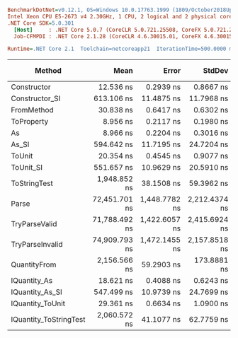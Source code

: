 ``` ini

BenchmarkDotNet=v0.12.1, OS=Windows 10.0.17763.1999 (1809/October2018Update/Redstone5)
Intel Xeon CPU E5-2673 v4 2.30GHz, 1 CPU, 2 logical and 2 physical cores
.NET Core SDK=5.0.301
  [Host]     : .NET Core 5.0.7 (CoreCLR 5.0.721.25508, CoreFX 5.0.721.25508), X64 RyuJIT
  Job-CFMPDI : .NET Core 2.1.28 (CoreCLR 4.6.30015.01, CoreFX 4.6.30015.01), X64 RyuJIT

Runtime=.NET Core 2.1  Toolchain=netcoreapp21  IterationTime=500.0000 ms  

```
|                 Method |          Mean |         Error |        StdDev |        Median |  Gen 0 |  Gen 1 | Gen 2 | Allocated |
|----------------------- |--------------:|--------------:|--------------:|--------------:|-------:|-------:|------:|----------:|
|            Constructor |     12.536 ns |     0.2939 ns |     0.8667 ns |     12.608 ns |      - |      - |     - |         - |
|         Constructor_SI |    613.106 ns |    11.4875 ns |    11.7968 ns |    615.106 ns | 0.0260 |      - |     - |     192 B |
|             FromMethod |     30.838 ns |     0.6417 ns |     0.6302 ns |     30.890 ns |      - |      - |     - |         - |
|             ToProperty |      8.956 ns |     0.2117 ns |     0.1980 ns |      9.026 ns |      - |      - |     - |         - |
|                     As |      8.966 ns |     0.2204 ns |     0.3016 ns |      8.904 ns |      - |      - |     - |         - |
|                  As_SI |    594.642 ns |    11.7195 ns |    24.7204 ns |    595.842 ns | 0.0261 |      - |     - |     192 B |
|                 ToUnit |     20.354 ns |     0.4545 ns |     0.9077 ns |     20.370 ns |      - |      - |     - |         - |
|              ToUnit_SI |    551.657 ns |    10.9629 ns |    20.5910 ns |    550.058 ns | 0.0259 |      - |     - |     192 B |
|           ToStringTest |  1,948.852 ns |    38.1508 ns |    59.3962 ns |  1,941.862 ns | 0.1357 |      - |     - |     952 B |
|                  Parse | 72,451.701 ns | 1,448.7782 ns | 2,212.4374 ns | 72,239.282 ns | 6.6676 | 0.1419 |     - |   44816 B |
|          TryParseValid | 71,788.492 ns | 1,422.6057 ns | 2,415.6924 ns | 71,462.836 ns | 6.5425 | 0.1422 |     - |   44792 B |
|        TryParseInvalid | 74,909.793 ns | 1,472.1455 ns | 2,157.8518 ns | 74,940.156 ns | 6.4381 | 0.1497 |     - |   44392 B |
|           QuantityFrom |  2,156.566 ns |    59.2903 ns |   173.8881 ns |  2,100.000 ns |      - |      - |     - |      56 B |
|           IQuantity_As |     18.621 ns |     0.4088 ns |     0.6243 ns |     18.575 ns | 0.0037 |      - |     - |      24 B |
|        IQuantity_As_SI |    547.499 ns |    10.9739 ns |    24.7699 ns |    547.069 ns | 0.0264 |      - |     - |     192 B |
|       IQuantity_ToUnit |     29.361 ns |     0.6634 ns |     1.0900 ns |     29.098 ns | 0.0087 |      - |     - |      56 B |
| IQuantity_ToStringTest |  2,060.572 ns |    41.1077 ns |    62.7759 ns |  2,047.663 ns | 0.1379 |      - |     - |     952 B |
